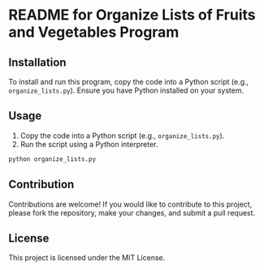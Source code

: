 # README for Organize Lists of Fruits and Vegetables Program

## Installation
To install and run this program, copy the code into a Python script (e.g., `organize_lists.py`). Ensure you have Python installed on your system.

## Usage
1. Copy the code into a Python script (e.g., `organize_lists.py`).
2. Run the script using a Python interpreter.

```bash
python organize_lists.py
```

## Contribution
Contributions are welcome! If you would like to contribute to this project, please fork the repository, make your changes, and submit a pull request.

## License
This project is licensed under the MIT License.


